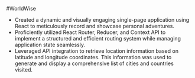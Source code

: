 #WorldWise

- Created a dynamic and visually engaging single-page application using React to meticulously record and showcase personal adventures.
- Proficiently utilized React Router, Reducer, and Context API to implement a structured and efficient routing system while managing application state seamlessly.
- Leveraged API integration to retrieve location information based on latitude and longitude coordinates. This information was used to generate and display a comprehensive list of cities and countries visited. 
